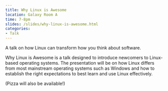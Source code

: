 ```yaml
---
title: Why Linux is Awesome
location: Galaxy Room A
time: 7-8pm
slides: /slides/why-linux-is-awesome.html
categories:
- Talk
---
```


A talk on how Linux can transform how you think about software.

Why Linux is Awesome is a talk designed to introduce newcomers to Linux-based
operating systems. The presentation will be on how Linux differs from most
mainstream operating systems such as Windows and how to establish the right
expectations to best learn and use Linux effectively.

(Pizza will also be available!)
